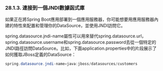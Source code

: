 ### 28.1.3. 連接到一個JNDI數據函式庫

如果正在將Spring Boot應用部署到一個應用服務器，你可能想要用應用服務器內建的特性來配置和管理你的DataSource，並使用JNDI訪問它。

spring.datasource.jndi-name屬性可以用來替代spring.datasource.url，spring.datasource.username和spring.datasource.password去從一個特定的JNDI路徑訪問DataSource。比如，下面application.properties中的片段展示了如何獲取JBoss定義的DataSource：
```java
spring.datasource.jndi-name=java:jboss/datasources/customers
```

